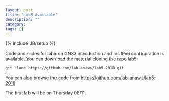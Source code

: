 ```yaml
---
layout: post
title: "Lab5 Available"
description: ""
category: 
tags: []
---
```

{% include JB/setup %}

Code and slides for lab5 on GNS3 introduction and ios IPv6 configuration is available. 
You can download the material cloning the repo lab5:
```
git clone https://github.com/lab-anaws/lab5-2018.git
```

You can also browse the code from  <https://github.com/lab-anaws/lab5-2018>

The first lab will be on Thursday 08/11.


